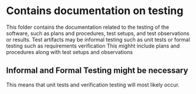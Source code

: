 # Contains documentation on testing
This folder contains the documentation related to the testing of the software, such as plans and procedures, test setups, and test observations or results. 
Test artifacts may be informal testing such as unit tests or formal testing such as requirements verification
This mighht include plans and procedures along with test setups and observations

## Informal and Formal Testing might be necessary

This means that unit tests and verification testing will most likely occur.
